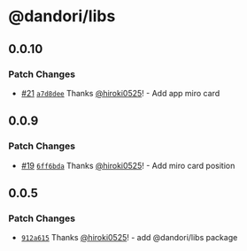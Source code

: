 # @dandori/libs

## 0.0.10

### Patch Changes

- [#21](https://github.com/hiroki0525/dandori/pull/21) [`a7d8dee`](https://github.com/hiroki0525/dandori/commit/a7d8dee4fa72a79a6fe18c11d5d4503b7bddd911) Thanks [@hiroki0525](https://github.com/hiroki0525)! - Add app miro card

## 0.0.9

### Patch Changes

- [#19](https://github.com/hiroki0525/dandori/pull/19) [`6ff6bda`](https://github.com/hiroki0525/dandori/commit/6ff6bdac60de580243cf9b19007ce656d3711ed2) Thanks [@hiroki0525](https://github.com/hiroki0525)! - Add miro card position

## 0.0.5

### Patch Changes

- [`912a615`](https://github.com/hiroki0525/dandori/commit/912a615fa726620de73c3909d64b0c9aecca2049) Thanks [@hiroki0525](https://github.com/hiroki0525)! - add @dandori/libs package

